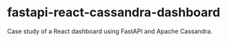 # fastapi-react-cassandra-dashboard
Case study of a React dashboard using FastAPI and Apache Cassandra.
